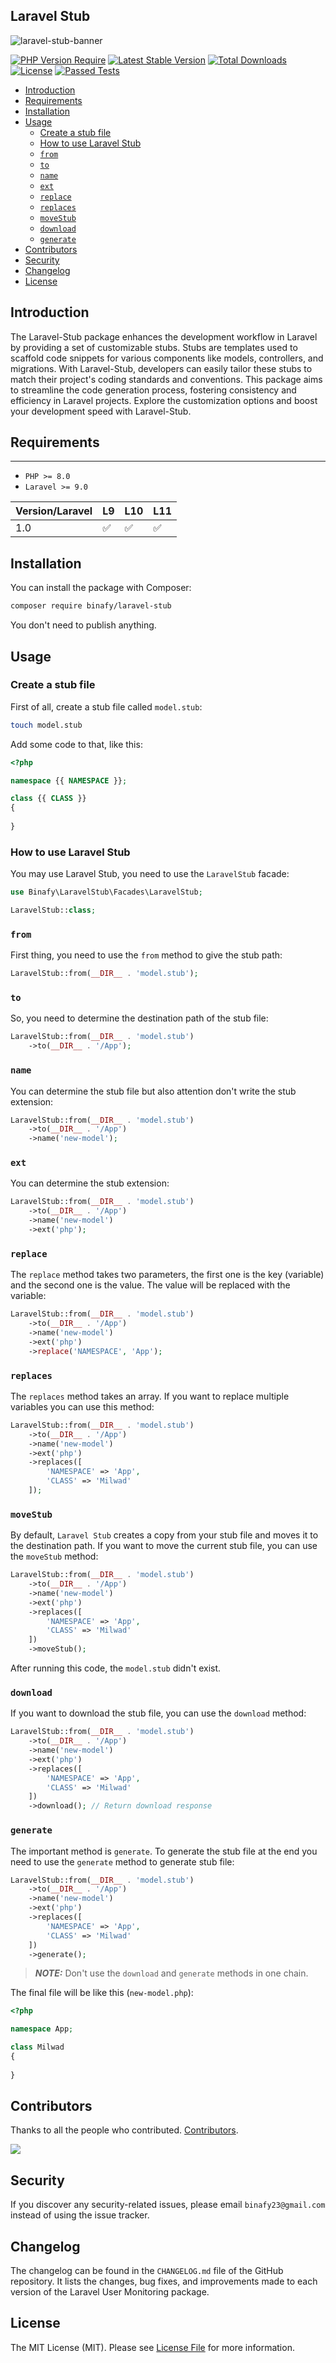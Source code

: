 ## Laravel Stub

<img src="https://banners.beyondco.de/Laravel%20Stub.png?theme=dark&packageManager=composer+require&packageName=binafy%2Flaravel-stub&pattern=yyy&style=style_1&description=Generate+stub+files+very+easy+in+Laravel+framework&md=1&showWatermark=0&fontSize=100px&images=https%3A%2F%2Flaravel.com%2Fimg%2Flogomark.min.svg" alt="laravel-stub-banner">

[![PHP Version Require](https://img.shields.io/packagist/dependency-v/binafy/laravel-stub/php.svg)](https://packagist.org/packages/binafy/laravel-stub)
[![Latest Stable Version](https://img.shields.io/packagist/v/binafy/laravel-stub.svg)](https://packagist.org/packages/binafy/laravel-stub)
[![Total Downloads](https://img.shields.io/packagist/dt/binafy/laravel-stub.svg)](https://packagist.org/packages/binafy/laravel-stub)
[![License](https://img.shields.io/packagist/l/binafy/laravel-stub.svg)](https://packagist.org/packages/binafy/laravel-stub)
[![Passed Tests](https://github.com/binafy/laravel-stub/actions/workflows/tests.yml/badge.svg)](https://github.com/binafy/laravel-stub/actions/workflows/tests.yml)

- [Introduction](#introduction)
- [Requirements](#requirements)
- [Installation](#installation)
- [Usage](#usage)
    - [Create a stub file](#create-a-stub-file)
    - [How to use Laravel Stub](#how-using-laravel-stub)
    - [`from`](#from)
    - [`to`](#to)
    - [`name`](#name)
    - [`ext`](#ext)
    - [`replace`](#replace)
    - [`replaces`](#replaces)
    - [`moveStub`](#move-stub)
    - [`download`](#download)
    - [`generate`](#generate)
- [Contributors](#contributors)
- [Security](#security)
- [Changelog](#changelog)
- [License](#license)

<a name="introduction"></a>
## Introduction

The Laravel-Stub package enhances the development workflow in Laravel by providing a set of customizable stubs. Stubs are templates used to scaffold code snippets for various components like models, controllers, and migrations. With Laravel-Stub, developers can easily tailor these stubs to match their project's coding standards and conventions. This package aims to streamline the code generation process, fostering consistency and efficiency in Laravel projects. Explore the customization options and boost your development speed with Laravel-Stub.

<a name="requirements"></a>
## Requirements

***
- ```PHP >= 8.0```
- ```Laravel >= 9.0```


| Version/Laravel | L9                 | L10                | L11                |
|-----------------|--------------------|--------------------|--------------------|
| 1.0             | :white_check_mark: | :white_check_mark: | :white_check_mark: |

<a name="installation"></a>
## Installation

You can install the package with Composer:

```bash
composer require binafy/laravel-stub
```

You don't need to publish anything.

<a name="usage"></a>
## Usage

<a name="create-a-stub-file"></a>
### Create a stub file
First of all, create a stub file called `model.stub`:

```bash
touch model.stub
```

Add some code to that, like this:

```php
<?php

namespace {{ NAMESPACE }};

class {{ CLASS }}
{
    
}
```

<a name="how-using-laravel-stub"></a>
### How to use Laravel Stub

You may use Laravel Stub, you need to use the `LaravelStub` facade:

```php
use Binafy\LaravelStub\Facades\LaravelStub;

LaravelStub::class;
```

<a name="from"></a>
### `from`

First thing, you need to use the `from` method to give the stub path:

```php
LaravelStub::from(__DIR__ . 'model.stub');
```

<a name="to"></a>
### `to`

So, you need to determine the destination path of the stub file:

```php
LaravelStub::from(__DIR__ . 'model.stub')
    ->to(__DIR__ . '/App');
```

<a name="name"></a>
### `name`

You can determine the stub file but also attention don't write the stub extension:

```php
LaravelStub::from(__DIR__ . 'model.stub')
    ->to(__DIR__ . '/App')
    ->name('new-model');
```

<a name="ext"></a>
### `ext`

You can determine the stub extension:

```php
LaravelStub::from(__DIR__ . 'model.stub')
    ->to(__DIR__ . '/App')
    ->name('new-model')
    ->ext('php');
```

<a name="replace"></a>
### `replace`

The `replace` method takes two parameters, the first one is the key (variable) and the second one is the value. The value will be replaced with the variable:

```php
LaravelStub::from(__DIR__ . 'model.stub')
    ->to(__DIR__ . '/App')
    ->name('new-model')
    ->ext('php')
    ->replace('NAMESPACE', 'App');
```

<a name="replaces"></a>
### `replaces`

The `replaces` method takes an array. If you want to replace multiple variables you can use this method:

```php
LaravelStub::from(__DIR__ . 'model.stub')
    ->to(__DIR__ . '/App')
    ->name('new-model')
    ->ext('php')
    ->replaces([
        'NAMESPACE' => 'App',
        'CLASS' => 'Milwad'
    ]);
```

<a name="move-stub"></a>
### `moveStub`

By default, `Laravel Stub` creates a copy from your stub file and moves it to the destination path. If you want to move the current stub file, you can use the `moveStub` method:

```php
LaravelStub::from(__DIR__ . 'model.stub')
    ->to(__DIR__ . '/App')
    ->name('new-model')
    ->ext('php')
    ->replaces([
        'NAMESPACE' => 'App',
        'CLASS' => 'Milwad'
    ])
    ->moveStub();
```

After running this code, the `model.stub` didn't exist.

<a name="download"></a>
### `download`

If you want to download the stub file, you can use the `download` method:

```php
LaravelStub::from(__DIR__ . 'model.stub')
    ->to(__DIR__ . '/App')
    ->name('new-model')
    ->ext('php')
    ->replaces([
        'NAMESPACE' => 'App',
        'CLASS' => 'Milwad'
    ])
    ->download(); // Return download response
```

<a name="generate"></a>
### `generate`

The important method is `generate`. To generate the stub file at the end you need to use the `generate` method to generate stub file:

```php
LaravelStub::from(__DIR__ . 'model.stub')
    ->to(__DIR__ . '/App')
    ->name('new-model')
    ->ext('php')
    ->replaces([
        'NAMESPACE' => 'App',
        'CLASS' => 'Milwad'
    ])
    ->generate();
```

> **_NOTE:_**  Don't use the `download` and `generate` methods in one chain.

The final file will be like this (`new-model.php`):

```php
<?php

namespace App;

class Milwad
{
    
}
```

<a name="contributors"></a>
## Contributors

Thanks to all the people who contributed. [Contributors](https://github.com/binafy/laravel-stub/graphs/contributors).

<a href="https://github.com/binafy/laravel-stub/graphs/contributors"><img src="https://opencollective.com/laravel-stub/contributors.svg?width=890&button=false" /></a>

<a name="security"></a>
## Security

If you discover any security-related issues, please email `binafy23@gmail.com` instead of using the issue tracker.

<a name="chanelog"></a>
## Changelog

The changelog can be found in the `CHANGELOG.md` file of the GitHub repository. It lists the changes, bug fixes, and improvements made to each version of the Laravel User Monitoring package.

<a name="license"></a>
## License

The MIT License (MIT). Please see [License File](https://github.com/binafy/laravel-stub/blob/1.x/LICENSE) for more information.
